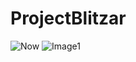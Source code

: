 # ProjectBlitzar
![Now](https://github.com/Pavankumar44/ProjectBlitzar/assets/80826063/9f4a69a9-bda7-479c-b0fb-f0920f331e9f) 
![Image1](https://github.com/Pavankumar44/ProjectBlitzar/assets/80826063/97ea09c6-589c-44b4-8e06-dda798022b27)

